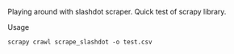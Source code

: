 Playing around with slashdot scraper.
Quick test of scrapy library.

Usage
```
scrapy crawl scrape_slashdot -o test.csv
```

